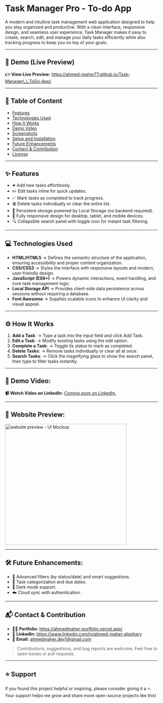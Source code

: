 # **Task Manager Pro - To-do App**

A modern and intuitive task management web application designed to help you stay organized and productive. With a clean interface, responsive design, and seamless user experience, Task Manager makes it easy to create, search, edit, and manage your daily tasks efficiently while also tracking progress to keep you on top of your goals.

---

## 🚀 **Demo (Live Preview)**

**👉 View Live Preview:** <a href="https://ahmed-maher77.github.io/Task-Manager__ToDo-App/" title="see the website Live">https://ahmed-maher77.github.io/Task-Manager\_\_ToDo-App/</a>

---

## 📑 **Table of Content**

-   [Features](#features)
-   [Technologies Used](#technologies-used)
-   [How It Works](#how-it-works)
-   [Demo Video](#demo-video)
-   [Screenshots](#screenshots)
-   [Setup and Installation](#setup-and-installation)
-   [Future Enhancements](#future-enhancements)
-   [Contact & Contribution](#contact-&-contribution)
-   [License](#license)

---

## ✨ **Features**

-   ➕ Add new tasks effortlessly.
-   ✏️ Edit tasks inline for quick updates.
-   ✅ Mark tasks as completed to track progress.
-   🗑️ Delete tasks individually or clear the entire list.
-   💾 Persistent storage powered by Local Storage (no backend required).
-   📱 Fully responsive design for desktop, tablet, and mobile devices.
-   🔍 Collapsible search panel with toggle icon for instant task filtering.

---

## 💻 Technologies Used  

- **HTML/HTML5** → Defines the semantic structure of the application, ensuring accessibility and proper content organization.  
- **CSS/CSS3** → Styles the interface with responsive layouts and modern, user-friendly design.  
- **JavaScript (ES6+)** → Powers dynamic interactions, event handling, and core task management logic.  
- **Local Storage API** → Provides client-side data persistence across sessions without requiring a database.  
- **Font Awesome** → Supplies scalable icons to enhance UI clarity and visual appeal.  

---

## ⚙️ **How It Works**

1. **Add a Task**: → Type a task into the input field and click Add Task.
2. **Edit a Task**: → Modify existing tasks using the edit option.
3. **Complete a Task**: → Toggle its status to mark as completed.
4. **Delete Tasks**: → Remove tasks individually or clear all at once.
5. **Search Tasks**: → Click the magnifying glass to show the search panel, then type to filter tasks instantly.

---

## 🎥 **Demo Video:**

**📹 Watch Video on LinkedIn:** <a href="" target="_blank">Coming soon on LinkedIn.</a>

---

## 👀 Website Preview:

<a href="https://ahmed-maher77.github.io/Task-Manager__ToDo-App/" title="demo">
  <img src="https://github.com/user-attachments/assets/a22aaf78-e98d-4a64-9ea3-18fc6be6de6d" alt="website preview - UI Mockup" width="400">
</a>

---

## 🛠️ Future Enhancements:

-   🧭 Advanced filters (by status/date) and smart suggestions.
-   📅 Task categorization and due dates.
-   🌙 Dark mode support.
-   ☁️ Cloud sync with authentication.

---

## 📬 Contact & Contribution

-   🧑‍💻 **Portfolio:** <a href="https://ahmedmaher-portfolio.vercel.app/" title="See My Portfolio">https://ahmedmaher-portfolio.vercel.app/</a>
-   🔗 **LinkedIn:** <a href="https://www.linkedin.com/in/ahmed-maher-algohary" title="Contact via LinkedIn">https://www.linkedin.com/in/ahmed-maher-algohary</a>
-   📧 **Email:** <a href="mailto:ahmedmaher.dev1@gmail.com" title="Contact via Email">ahmedmaher.dev1@gmail.com</a>

> Contributions, suggestions, and bug reports are welcome. Feel free to open issues or pull requests.

---

## ⭐ Support

If you found this project helpful or inspiring, please consider giving it a ⭐. Your support helps me grow and share more open-source projects like this!
